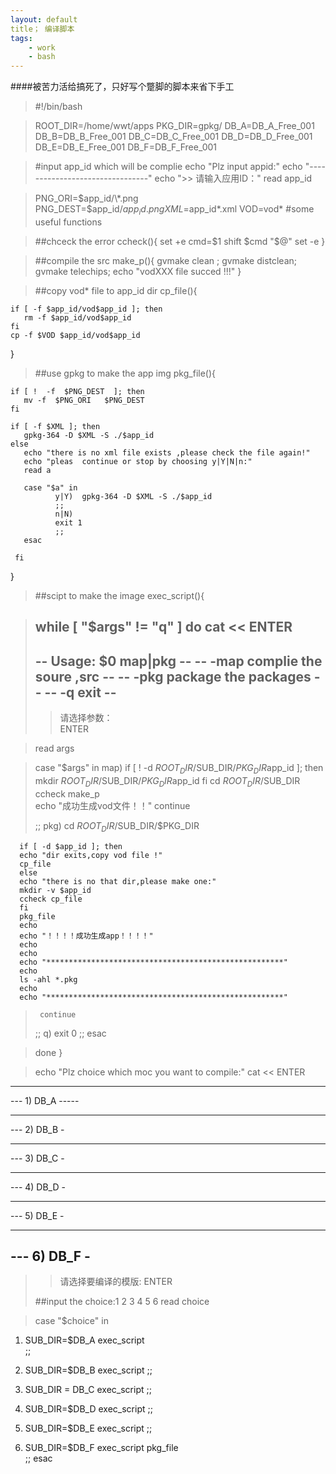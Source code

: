 ```yaml
---
layout: default
title； 编译脚本
tags:
    - work
    - bash
---
```


####被苦力活给搞死了，只好写个蹩脚的脚本来省下手工

>#!/bin/bash

>ROOT_DIR=/home/wwt/apps
PKG_DIR=gpkg/
DB_A=DB_A_Free_001
DB_B=DB_B_Free_001
DB_C=DB_C_Free_001
DB_D=DB_D_Free_001
DB_E=DB_E_Free_001
DB_F=DB_F_Free_001




>#input app_id which will be complie
echo "Plz input appid:"
echo "--------------------------------"
echo ">> 请输入应用ID："
read app_id


>PNG_ORI=$app_id/\*.png
PNG_DEST=$app_id/$app_id.png
XML=$app_id\*.xml
VOD=vod\*
>#some useful functions

>##chceck the error
>ccheck(){
    set +e
    cmd=$1
    shift
    $cmd "$@"
    set -e
}


>##compile the src
>make_p(){
    gvmake clean ;
    gvmake distclean;
    gvmake telechips;
    echo "vodXXX file succed !!!"
}




>##copy vod* file to app_id dir
>cp_file(){

    if [ -f $app_id/vod$app_id ]; then
       rm -f $app_id/vod$app_id
    fi
    cp -f $VOD $app_id/vod$app_id

}



>##use gpkg to make the app img
>pkg_file(){

    if [ !  -f  $PNG_DEST  ]; then
       mv -f  $PNG_ORI   $PNG_DEST
    fi
    
    if [ -f $XML ]; then
       gpkg-364 -D $XML -S ./$app_id
    else
       echo "there is no xml file exists ,please check the file again!"
       echo "pleas  continue or stop by choosing y|Y|N|n:"
       read a
       
       case "$a" in 
              y|Y)  gpkg-364 -D $XML -S ./$app_id
              ;;
              n|N)
              exit 1
              ;;    
       esac 
       
     fi
    
}




>##scipt to make the image
>exec_script(){

>while [ "$args" != "q" ]
>do
>cat << ENTER
>---------------------------------------
>--    Usage: $0 map|pkg       --
>--    -map   complie the soure ,src  --
>--    -pkg    package the packages   -- 
>--    -q     exit                    --
>---------------------------------------
>> 请选择参数：	 
>ENTER


>read args

>case "$args" in
>map)  if [ ! -d $ROOT_DIR/$SUB_DIR/$PKG_DIR$app_id ]; then
          mkdir $ROOT_DIR/$SUB_DIR/$PKG_DIR$app_id
      fi
      cd $ROOT_DIR/$SUB_DIR
      ccheck make_p         
      echo "成功生成vod文件！！"
      continue
>      
>;;
pkg)  cd  $ROOT_DIR/$SUB_DIR/$PKG_DIR

      if [ -d $app_id ]; then
      echo "dir exits,copy vod file !"
      cp_file
      else
      echo "there is no that dir,please make one:"
      mkdir -v $app_id
      ccheck cp_file
      fi
      pkg_file
      echo 
      echo "！！！！成功生成app！！！！"
      echo
      echo
      echo "*****************************************************"
      echo 
      ls -ahl *.pkg
      echo 
      echo "*****************************************************"
>      continue 
>;;
>q)  exit 0
>;;
esac

>done
>}


>echo "Plz choice which moc you want to compile:"
cat << ENTER
--------------------------------------------- 
---    1) DB_A                          -----
---                                       -
---    2) DB_B                            -
---                                       -
---    3) DB_C                            - 
---                                       - 
---    4) DB_D                            - 
---                                       -
---    5) DB_E                            -
---                                       - 

---    6) DB_F                            -
---------------------------------------------
>>  请选择要编译的模版:
ENTER
>
>##input the choice:1 2 3 4 5 6 
read choice

>case "$choice" in
1)    SUB_DIR=$DB_A
       exec_script      
    ;;
2)    SUB_DIR=$DB_B
       exec_script
    ;;
3)    SUB_DIR = DB_C
       exec_script
    ;;
4)    SUB_DIR=$DB_D
       exec_script
    ;;
      
5)    SUB_DIR=$DB_E
       exec_script
    ;;
      
6)    SUB_DIR=$DB_F
       exec_script
       pkg_file  
    ;;
esac



